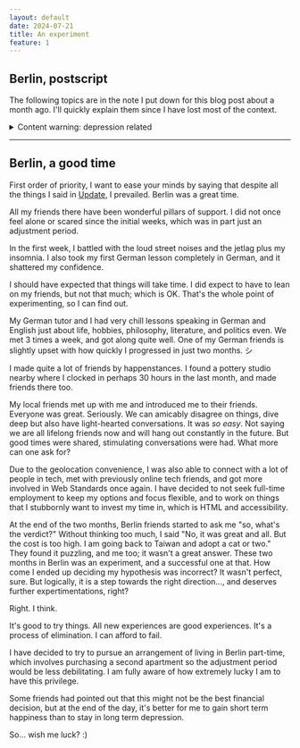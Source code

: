 ```yaml
---
layout: default
date: 2024-07-21
title: An experiment
feature: 1
---
```


## Berlin, postscript

The following topics are in the note I put down for this blog post about a month ago. I'll quickly explain them since I have lost most of the context.

<details>
<summary>Content warning: depression related</summary>

### Psychology

I made a friend in Berlin who is studying psychology and developed a VR self-counseling app. I tried it. It was somewhat effective. I want to try and build a web app with just video recordings.

I was able to talk about psychology and philosophy with most people I met there, and the topics weren't seem as heavy subjects. Just everyday things that everyone goes through. That was quite refreshing.

### Nihilism

I have had to explain this a few times. There must be a name for this since it's highly unlikely that I came up with this original thought. Please let me know–The gist is, me having feelings about things or people has nothing in conflict with my nihilistic belief. In the philosophical sense, nothing _matters_, but neurons, feelings, consciousness, etc., do exist. I wish there's a way to cut them off with the will of a philosophical belief. But there isn't.

### Mu-An's (Jones)town

What if I can gather up all my friends who also have a death wish to all help each other out? I can make a religion out of this.

</details>

---

## Berlin, a good time

First order of priority, I want to ease your minds by saying that despite all the things I said in [Update](/posts/update), I prevailed. Berlin was a great time.

All my friends there have been wonderful pillars of support. I did not once feel alone or scared since the initial weeks, which was in part just an adjustment period.

In the first week, I battled with the loud street noises and the jetlag plus my insomnia. I also took my first German lesson completely in German, and it shattered my confidence.

I should have expected that things will take time. I did expect to have to lean on my friends, but not that much; which is OK. That's the whole point of experimenting, so I can find out.

My German tutor and I had very chill lessons speaking in German and English just about life, hobbies, philosophy, literature, and politics even. We met 3 times a week, and got along quite well. One of my German friends is slightly upset with how quickly I progressed in just two months. シ

I made quite a lot of friends by happenstances. I found a pottery studio nearby where I clocked in perhaps 30 hours in the last month, and made friends there too.

My local friends met up with me and introduced me to their friends. Everyone was great. Seriously. We can amicably disagree on things, dive deep but also have light-hearted conversations. It was _so easy_. Not saying we are all lifelong friends now and will hang out constantly in the future. But good times were shared, stimulating conversations were had. What more can one ask for?

Due to the geolocation convenience, I was also able to connect with a lot of people in tech, met with previously online tech friends, and got more involved in Web Standards once again. I have decided to not seek full-time employment to keep my options and focus flexible, and to work on things that I stubbornly want to invest my time in, which is HTML and accessibility.

At the end of the two months, Berlin friends started to ask me "so, what's the verdict?" Without thinking too much, I said "No, it was great and all. But the cost is too high. I am going back to Taiwan and adopt a cat or two." They found it puzzling, and me too; it wasn't a great answer. These two months in Berlin was an experiment, and a successful one at that. How come I ended up deciding my hypothesis was incorrect? It wasn't perfect, sure. But logically, it is a step towards the right direction..., and deserves further expertimentations, right?

Right. I think.

It's good to try things. All new experiences are good experiences. It's a process of elimination. I can afford to fail.

I have decided to try to pursue an arrangement of living in Berlin part-time, which involves purchasing a second apartment so the adjustment period would be less debilitating. I am fully aware of how extremely lucky I am to have this privilege.

Some friends had pointed out that this might not be the best financial decision, but at the end of the day, it's better for me to gain short term happiness than to stay in long term depression.

So... wish me luck? :)